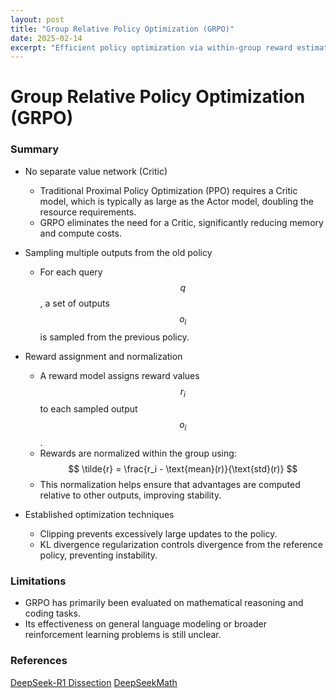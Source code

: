 ```yaml
---
layout: post
title: "Group Relative Policy Optimization (GRPO)"
date: 2025-02-14
excerpt: "Efficient policy optimization via within-group reward estimation"
---
```


# **Group Relative Policy Optimization (GRPO)**

### Summary
- No separate value network (Critic)
  - Traditional Proximal Policy Optimization (PPO) requires a Critic model, which is typically as large as the Actor model, doubling the resource requirements.
  - GRPO eliminates the need for a Critic, significantly reducing memory and compute costs.

- Sampling multiple outputs from the old policy
  - For each query $$ q $$, a set of outputs $$ o_i $$ is sampled from the previous policy.

- Reward assignment and normalization
  - A reward model assigns reward values $$ r_i $$ to each sampled output $$ o_i $$.
  - Rewards are normalized within the group using:  
$$
\tilde{r} = \frac{r_i - \text{mean}(r)}{\text{std}(r)}
$$
  - This normalization helps ensure that advantages are computed relative to other outputs, improving stability.

- Established optimization techniques
  - Clipping prevents excessively large updates to the policy.
  - KL divergence regularization controls divergence from the reference policy, preventing instability.
  
### Limitations
- GRPO has primarily been evaluated on mathematical reasoning and coding tasks.
- Its effectiveness on general language modeling or broader reinforcement learning problems is still unclear.
 
  
### References
[DeepSeek-R1 Dissection](https://huggingface.co/blog/NormalUhr/grpo)
[DeepSeekMath](https://arxiv.org/pdf/2402.03300)